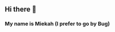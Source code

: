 ## Hi there 👋
### My name is Miekah (I prefer to go by Bug)
<!--
**Bug56/Bug56** is a ✨ _special_ ✨ repository because its `README.md` (this file) appears on your GitHub profile.

- 🔭 I’m currently working on painting my walls and new dressser
- 🌱 I’m currently learning sign language and German
- 👯 I’m looking to collaborate on nothing at the moment 
- 🤔 I’m looking for help with ...
- 📫 How to reach me: why you tryin to reach me?? 
- 😄 Pronouns: i use they them theirs and have for about a year now.
- ⚡ Fun fact: I go by Bug a lot of the times and it's because when I was younger I loved ladybugs and bees, so the nickname stuck and I still love it.
